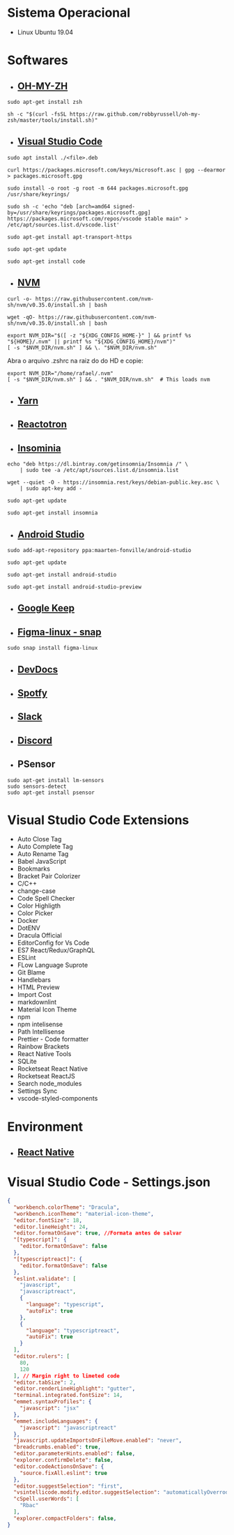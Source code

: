 # Sistema Operacional

- Linux Ubuntu 19.04

# Softwares

- ## [OH-MY-ZH](https://ohmyz.sh/)

```
sudo apt-get install zsh

sh -c "$(curl -fsSL https://raw.github.com/robbyrussell/oh-my-zsh/master/tools/install.sh)"
```

- ## [Visual Studio Code](https://code.visualstudio.com/docs/setup/linux)

```
sudo apt install ./<file>.deb

curl https://packages.microsoft.com/keys/microsoft.asc | gpg --dearmor > packages.microsoft.gpg

sudo install -o root -g root -m 644 packages.microsoft.gpg /usr/share/keyrings/

sudo sh -c 'echo "deb [arch=amd64 signed-by=/usr/share/keyrings/packages.microsoft.gpg] https://packages.microsoft.com/repos/vscode stable main" > /etc/apt/sources.list.d/vscode.list'

sudo apt-get install apt-transport-https

sudo apt-get update

sudo apt-get install code
```

- ## [NVM](https://github.com/nvm-sh/nvm)

```
curl -o- https://raw.githubusercontent.com/nvm-sh/nvm/v0.35.0/install.sh | bash

wget -qO- https://raw.githubusercontent.com/nvm-sh/nvm/v0.35.0/install.sh | bash

export NVM_DIR="$([ -z "${XDG_CONFIG_HOME-}" ] && printf %s "${HOME}/.nvm" || printf %s "${XDG_CONFIG_HOME}/nvm")"
[ -s "$NVM_DIR/nvm.sh" ] && \. "$NVM_DIR/nvm.sh"

```

Abra o arquivo .zshrc na raiz do do HD e copie:

```
export NVM_DIR="/home/rafael/.nvm"
[ -s "$NVM_DIR/nvm.sh" ] && . "$NVM_DIR/nvm.sh"  # This loads nvm
```

- ## [Yarn](https://yarnpkg.com/en/docs/install)

- ## [Reactotron](https://github.com/infinitered/reactotron/blob/master/docs/installing.md)

- ## [Insominia](https://support.insomnia.rest/article/23-installation#ubuntu)

```
echo "deb https://dl.bintray.com/getinsomnia/Insomnia /" \
    | sudo tee -a /etc/apt/sources.list.d/insomnia.list

wget --quiet -O - https://insomnia.rest/keys/debian-public.key.asc \
    | sudo apt-key add -

sudo apt-get update

sudo apt-get install insomnia

```

- ## [Android Studio](https://developer.android.com/studio)

```
sudo add-apt-repository ppa:maarten-fonville/android-studio

sudo apt-get update

sudo apt-get install android-studio

sudo apt-get install android-studio-preview

```

- ## [Google Keep](https://keep.google.com/)

- ## [Figma-linux - snap](https://snapcraft.io/figma-linux)

```
sudo snap install figma-linux
```

- ## [DevDocs](https://github.com/freeCodeCamp/devdocs)
- ## [Spotfy](https://www.spotify.com/br/)
- ## [Slack](https://slack.com/intl/pt-br/)
- ## [Discord](https://discordapp.com/)

- ## PSensor

```
sudo apt-get install lm-sensors
sudo sensors-detect
sudo apt-get install psensor
```

# Visual Studio Code Extensions

- Auto Close Tag
- Auto Complete Tag
- Auto Rename Tag
- Babel JavaScript
- Bookmarks
- Bracket Pair Colorizer
- C/C++
- change-case
- Code Spell Checker
- Color Highligth
- Color Picker
- Docker
- DotENV
- Dracula Official
- EditorConfig for Vs Code
- ES7 React/Redux/GraphQL
- ESLint
- FLow Language Suprote
- Git Blame
- Handlebars
- HTML Preview
- Import Cost
- markdownlint
- Material Icon Theme
- npm
- npm intelisense
- Path Intellisense
- Prettier - Code formatter
- Rainbow Brackets
- React Native Tools
- SQLite
- Rocketseat React Native
- Rocketseat ReactJS
- Search node_modules
- Settings Sync
- vscode-styled-components

# Environment

- ## [React Native](https://docs.rocketseat.dev/ambiente-react-native/introducao)

# Visual Studio Code - Settings.json

```json
{
  "workbench.colorTheme": "Dracula",
  "workbench.iconTheme": "material-icon-theme",
  "editor.fontSize": 18,
  "editor.lineHeight": 24,
  "editor.formatOnSave": true, //Formata antes de salvar
  "[typescript]": {
    "editor.formatOnSave": false
  },
  "[typescriptreact]": {
    "editor.formatOnSave": false
  },
  "eslint.validate": [
    "javascript",
    "javascriptreact",
    {
      "language": "typescript",
      "autoFix": true
    },
    {
      "language": "typescriptreact",
      "autoFix": true
    }
  ],
  "editor.rulers": [
    80,
    120
  ], // Margin right to limeted code
  "editor.tabSize": 2,
  "editor.renderLineHighlight": "gutter",
  "terminal.integrated.fontSize": 14,
  "emmet.syntaxProfiles": {
    "javascript": "jsx"
  },
  "emmet.includeLanguages": {
    "javascript": "javascriptreact"
  },
  "javascript.updateImportsOnFileMove.enabled": "never",
  "breadcrumbs.enabled": true,
  "editor.parameterHints.enabled": false,
  "explorer.confirmDelete": false,
  "editor.codeActionsOnSave": {
    "source.fixAll.eslint": true
  },
  "editor.suggestSelection": "first",
  "vsintellicode.modify.editor.suggestSelection": "automaticallyOverrodeDefaultValue",
  "cSpell.userWords": [
    "Rbac"
  ],
  "explorer.compactFolders": false,
}
```
